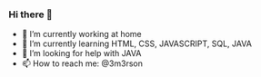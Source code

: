 ### Hi there 👋


- 🔭 I’m currently working at home
- 🌱 I’m currently learning HTML, CSS, JAVASCRIPT, SQL, JAVA
- 🤔 I’m looking for help with JAVA
- 📫 How to reach me: @3m3rson

